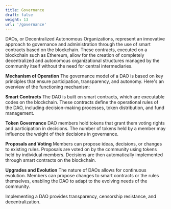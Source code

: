 ```yaml
---
title: Governance
draft: false
weight: 13
url: '/governance'
---
```


DAOs, or Decentralized Autonomous Organizations, represent an innovative approach to governance and administration through the use of smart contracts based on the blockchain. These contracts, executed on a blockchain such as Ethereum, allow for the creation of completely decentralized and autonomous organizational structures managed by the community itself without the need for central intermediaries.

**Mechanism of Operation**
The governance model of a DAO is based on key principles that ensure participation, transparency, and autonomy. Here's an overview of the functioning mechanism:

**Smart Contracts**
 The DAO is built on smart contracts, which are executable codes on the blockchain. These contracts define the operational rules of the DAO, including decision-making processes, token distribution, and fund management.

**Token Governance**
 DAO members hold tokens that grant them voting rights and participation in decisions. The number of tokens held by a member may influence the weight of their decisions in governance.

**Proposals and Voting** 
Members can propose ideas, decisions, or changes to existing rules. Proposals are voted on by the community using tokens held by individual members. Decisions are then automatically implemented through smart contracts on the blockchain.

**Upgrades and Evolution**
 The nature of DAOs allows for continuous evolution. Members can propose changes to smart contracts or the rules themselves, enabling the DAO to adapt to the evolving needs of the community.

Implementing a DAO provides transparency, censorship resistance, and decentralization.